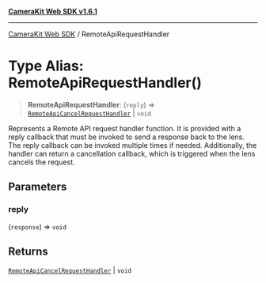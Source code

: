 [**CameraKit Web SDK v1.6.1**](../README.md)

***

[CameraKit Web SDK](../globals.md) / RemoteApiRequestHandler

# Type Alias: RemoteApiRequestHandler()

> **RemoteApiRequestHandler**: (`reply`) => [`RemoteApiCancelRequestHandler`](RemoteApiCancelRequestHandler.md) \| `void`

Represents a Remote API request handler function.
It is provided with a reply callback that must be invoked to send a response back to the lens.
The reply callback can be invoked multiple times if needed.
Additionally, the handler can return a cancellation callback, which is triggered when the lens cancels the request.

## Parameters

### reply

(`response`) => `void`

## Returns

[`RemoteApiCancelRequestHandler`](RemoteApiCancelRequestHandler.md) \| `void`
